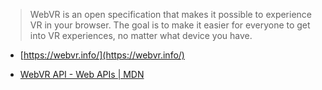 
> WebVR is an open specification that makes it possible to experience VR in your browser. The goal is to make it easier for everyone to get into VR experiences, no matter what device you have.
- [https://webvr.info/](https://webvr.info/)

- [WebVR API - Web APIs | MDN](https://developer.mozilla.org/en-US/docs/Web/API/WebVR_API)